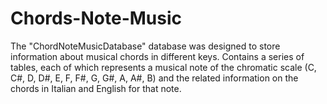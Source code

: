 # Chords-Note-Music
The "ChordNoteMusicDatabase" database was designed to store information about musical chords in different keys. Contains a series of tables, each of which represents a musical note of the chromatic scale (C, C#, D, D#, E, F, F#, G, G#, A, A#, B) and the related information on the chords in Italian and English for that note.
